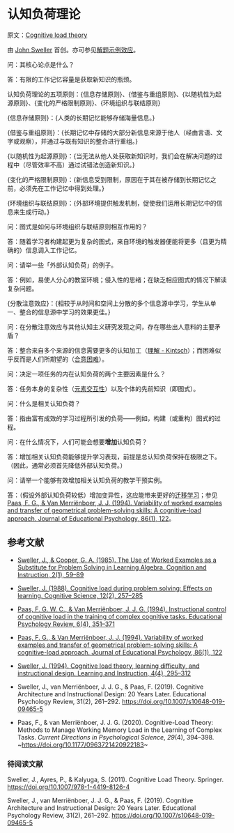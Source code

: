 # 认知负荷理论

原文：[Cognitive load theory](https://notes.andymatuschak.org/zKPm7dRfoX7TPXR9KvBCAeM)

由 [John Sweller](https://notes.andymatuschak.org/zPgXrAJFwMCMLBTZiKaPtvD) 首创。亦可参见[解题示例效应](https://notes.andymatuschak.org/zD8D8PPRBDEFk3JeM2vaWrn)。

问：其核心论点是什么？

答：有限的工作记忆容量是获取新知识的瓶颈。

认知负荷理论的五项原则：{信息存储原则}、{借鉴与重组原则}、{以随机性为起源原则}、{变化的严格限制原则}、{环境组织与联结原则}

{信息存储原则}：{人类的长期记忆能够存储海量信息。}

{借鉴与重组原则}：{长期记忆中存储的大部分新信息来源于他人（经由言语、文字或观察），并通过与既有知识的整合进行重组。}

{以随机性为起源原则}：{当无法从他人处获取新知识时，我们会在解决问题的过程中（尽管效率不高）通过试错法创造新知识。}

{变化的严格限制原则}：{新信息受到限制，原因在于其在被存储到长期记忆之前，必须先在工作记忆中得到处理。}

{环境组织与联结原则}：{外部环境提供触发机制，促使我们运用长期记忆中的信息来生成行动。}

问：图式是如何与环境组织与联结原则相互作用的？

答：随着学习者构建起更为复杂的图式，来自环境的触发器便能将更多（且更为精确的）信息调入工作记忆。

问：请举一些「外部认知负荷」的例子。

答：例如，易使人分心的教室环境；侵入性的思绪；在缺乏相应图式的情况下解读复杂问题。

{分散注意效应}：{相较于从时间和空间上分散的多个信息源中学习，学生从单一、整合的信息源中学习的效果更佳。}

问：在分散注意效应与其他认知主义研究发现之间，存在哪些出人意料的主要矛盾？

答：整合来自多个来源的信息需要更多的认知加工（[理解 - Kintsch](https://notes.andymatuschak.org/Comprehension_-_Kintsch)）；而困难似乎反而是人们所期望的（[合意困难](https://notes.andymatuschak.org/Desirable_difficulty)）。

问：决定一项任务的内在认知负荷的两个主要因素是什么？

答：任务本身的复杂性（[元素交互性](https://notes.andymatuschak.org/Element_interactivity)）以及个体的先前知识（即图式）。

问：什么是相关认知负荷？

答：指由富有成效的学习过程所引发的负荷——例如，构建（或重构）图式的过程。

问：在什么情况下，人们可能会想要**增加**认知负荷？

答：增加相关认知负荷能够提升学习表现，前提是总认知负荷保持在极限之下。（因此，通常必须首先降低外部认知负荷。）

问：请举一个能够有效增加相关认知负荷的教学干预实例。

答：（假设外部认知负荷较低）增加变异性，这应能带来更好的[迁移学习](https://notes.andymatuschak.org/Transfer_learning)；参见 [Paas, F. G., & Van Merriënboer, J. J. (1994). Variability of worked examples and transfer of geometrical problem-solving skills: A cognitive-load approach. Journal of Educational Psychology, 86(1), 122](https://notes.andymatuschak.org/Paas%2C_F._G.%2C_%26_Van_Merriënboer%2C_J._J._(1994)._Variability_of_worked_examples_and_transfer_of_geometrical_problem-solving_skills%3A_A_cognitive-load_approach._Journal_of_Educational_Psychology%2C_86(1)%2C_122)。

## 参考文献

- [Sweller, J., & Cooper, G. A. (1985). The Use of Worked Examples as a Substitute for Problem Solving in Learning Algebra. Cognition and Instruction, 2(1), 59–89](https://notes.andymatuschak.org/zYHdLJ7TFdpcwGtqDChMNbm)

- [Sweller, J. (1988). Cognitive load during problem solving: Effects on learning. Cognitive Science, 12(2), 257–285](https://notes.andymatuschak.org/z9oJyCh2UgEHU1LrkqNGDxm)

- [Paas, F. G. W. C., & Van Merriënboer, J. J. G. (1994). Instructional control of cognitive load in the training of complex cognitive tasks. Educational Psychology Review, 6(4), 351–371](https://notes.andymatuschak.org/zAfNBYHdvA9nVmVEJJy4WM1)

- [Paas, F. G., & Van Merriënboer, J. J. (1994). Variability of worked examples and transfer of geometrical problem-solving skills: A cognitive-load approach. Journal of Educational Psychology, 86(1), 122](https://notes.andymatuschak.org/zMbuRKNDzLXba2nEcCa6MKV)

- [Sweller, J. (1994). Cognitive load theory, learning difficulty, and instructional design. Learning and Instruction, 4(4), 295–312](https://notes.andymatuschak.org/zBjmQuuhR8d1WsimXGX7srF)

- Sweller, J., van Merriënboer, J. J. G., & Paas, F. (2019). Cognitive Architecture and Instructional Design: 20 Years Later. Educational Psychology Review, 31(2), 261–292. https://doi.org/10.1007/s10648-019-09465-5

- Paas, F., & van Merriënboer, J. J. G. (2020). Cognitive-Load Theory: Methods to Manage Working Memory Load in the Learning of Complex Tasks. *Current Directions in Psychological Science*, *29*(4), 394–398. ~https://doi.org/10.1177/0963721420922183~

### 待阅读文献

Sweller, J., Ayres, P., & Kalyuga, S. (2011). Cognitive Load Theory. Springer. https://doi.org/10.1007/978-1-4419-8126-4

Sweller, J., van Merriënboer, J. J. G., & Paas, F. (2019). Cognitive Architecture and Instructional Design: 20 Years Later. Educational Psychology Review, 31(2), 261–292. https://doi.org/10.1007/s10648-019-09465-5